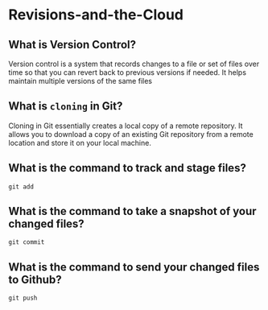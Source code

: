 # Revisions-and-the-Cloud

## What is Version Control?
Version control is a system that records changes to a file or set of files over time so that you can revert back to previous versions if needed. It helps maintain multiple versions of the same files

## What is `cloning` in Git?
Cloning in Git essentially creates a local copy of a remote repository. It allows you to download a copy of an existing Git repository from a remote location and store it on your local machine.

## What is the command to track and stage files?
`git add`

## What is the command to take a snapshot of your changed files?
`git commit`

## What is the command to send your changed files to Github?
`git push`




